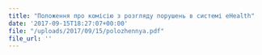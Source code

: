 ```yaml
---
title: "Положення про комісію з розгляду порушень в системі eHealth"
date: '2017-09-15T18:27:07+00:00'
file: "/uploads/2017/09/15/polozhennya.pdf"
file_url: ''
---
```

